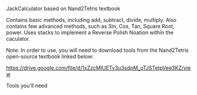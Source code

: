 JackCalculator based on Nand2Tetris textbook

Contains basic methods, including add, subtract, divide, multiply.
Also contains few advanced methods, such as Sin, Cos, Tan, Square Root, power.
Uses stacks to implement a Reverse Polish Noation within the caculator.


Note: In order to use, you will need to download tools from the Nand2Tetris open-source textbook linked below: 

https://drive.google.com/file/d/1xZzcMIUETv3u3sdpM_oTJSTetpVee3KZ/view

Tools you'll need

